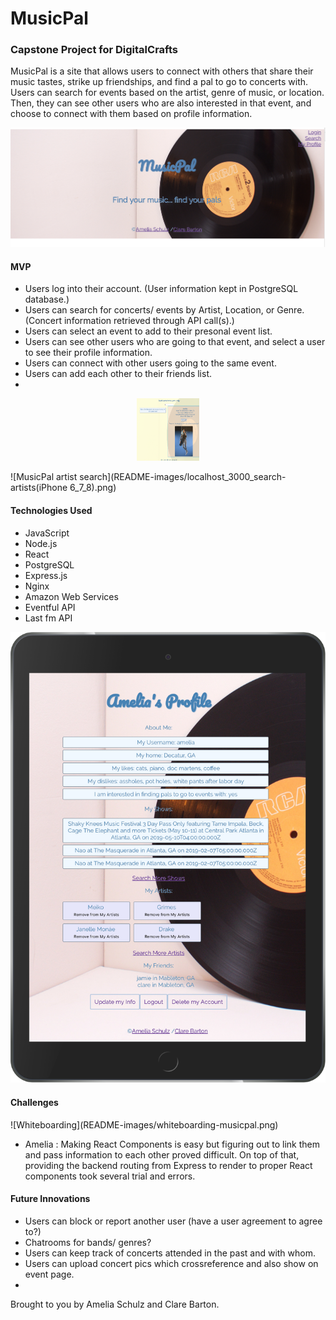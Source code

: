 <h1>MusicPal</h1>
<h3>Capstone Project for DigitalCrafts</h3>
<p>MusicPal is a site that allows users to connect with others that share their music tastes, strike up friendships, and find a pal to go to concerts with. Users can search for events based on the artist, genre of music, or location. Then, they can see other users who are also interested in that event, and choose to connect with them based on profile information.

![MusicPal Home](README-images/musicpal-home.png)
<h4>MVP</h4>
<ul>
<li>Users log into their account. (User information kept in PostgreSQL database.)</li>
<li>Users can search for concerts/ events by Artist, Location, or Genre. (Concert information retrieved through API call(s).)</li>
<li>Users can select an event to add to their presonal event list.</li>
<li>Users can see other users who are going to that event, and select a user to see their profile information.</li>
<li>Users can connect with other users going to the same event.</li>
<li>Users can add each other to their friends list.</li>
<li></li>
</ul>

<p align='center'>
<img src='README-images/musicpal-eventsearch.png' width='100' height='100'></img>
</p>
<!-- ![MusicPal event search](README-images/musicpal-eventsearch.png) -->

![MusicPal artist search](README-images/localhost_3000_search-artists(iPhone 6_7_8).png)

<h4>Technologies Used</h4>
<ul>
<li>JavaScript</li>
<li>Node.js </li>
<li>React</li>
<li>PostgreSQL</li>
<li>Express.js</li>
<li>Nginx</li>
<li>Amazon Web Services</li>
<li>Eventful API</li>
<li>Last fm API</li>
</ul>


![MusicPal Profile](README-images/localhost_3000_search-artists(iPad).png)

<h4>Challenges</h4>
![Whiteboarding](README-images/whiteboarding-musicpal.png)

- Amelia : Making React Components is easy but figuring out to link them and pass information to each other proved difficult. On top of that, providing the backend routing from Express to render to proper React components took several trial and errors. 

<h4>Future Innovations</h4>
<ul>
<li>Users can block or report another user (have a user agreement to agree to?)</li>
<li>Chatrooms for bands/ genres?</li>
<li>Users can keep track of concerts attended in the past and with whom.</li>
<li>Users can upload concert pics which crossreference and also show on event page.</li>
<li></li>
</ul>

<p>Brought to you by Amelia Schulz and Clare Barton.</h4>
